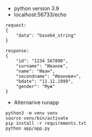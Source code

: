 - python version 3.9
- localhost:56733/echo
```commandline
request:
{
    "data": "base64_string"
}

response:
{
    "id": "1234 567890",
    "surname": "Иванов",
    "name": "Иван",
    "secondname": "Иванович",
    "bdate": "11.11.1999",
    "gender": "Муж" 
}
```

- Alternarive runapp
```
python3 -m venv venv
source venv/bin/activate
pip install -r requirements.txt
python app/app.py
```
